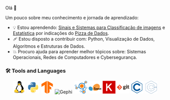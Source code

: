 Olá 🌸 

Um pouco sobre meu conhecimento e jornada de aprendizado:

- 💡  Estou aprendendo: [Sinais e Sistemas para Classificação de imagens](https://www.youtube.com/watch?v=0lvHURoyhtc&t=2073s) e [Estatística](https://www.udacity.com/course/intro-to-statistics--st101) por indicações do [Pizza de Dados](https://github.com/PizzaDeDados/datascience-pizza?tab=readme-ov-file#intermediario).
- 🩹  Estou disposto a contribuir com: Python, Visualização de Dados, Algoritmos e Estruturas de Dados.
- 💥  Procuro ajuda para aprender melhor tópicos sobre: Sistemas Operacionais, Redes de Computadores e Cybersegurança.

### 🛠️ Tools and Languages

<div id="tools" align="center">
  <img src ="https://github.com/devicons/devicon/blob/master/icons/linux/linux-original.svg" title="Linux" alt="Linux" width="40" height="40"/>
  <img src ="https://github.com/devicons/devicon/blob/master/icons/python/python-original.svg" title="Python" alt="Python" width="40" height="40"/>
  <img src ="https://github.com/devicons/devicon/blob/master/icons/tensorflow/tensorflow-original.svg" title="tensorflow" alt="tensorflow" width="40" height="40"/>
  <img src ="https://avatars.githubusercontent.com/u/1144411?s=48&v=4" title="Gephi" alt="Gephi" width="40" height="40"/>&nbsp;
  <img src ="https://github.com/devicons/devicon/blob/master/icons/networkx/networkx-original.svg" title="networkx" alt="networkx" width="40" height="40"/>  
  <img src ="https://github.com/devicons/devicon/blob/master/icons/scikitlearn/scikitlearn-original.svg" title = "sklearn" alt = "sklearn width="40" height="40"/>
  <img src ="https://github.com/devicons/devicon/blob/master/icons/keras/keras-original.svg" title="Keras" alt="Keras" width="40" height="40"/>
  <img src ="https://github.com/devicons/devicon/blob/master/icons/git/git-original-wordmark.svg" title="Git" alt="Git" width="40" height="40"/>
  <img src ="https://github.com/devicons/devicon/blob/master/icons/c/c-line.svg" title="C" alt="C" width="40" height="40"/>
  <img src ="https://github.com/devicons/devicon/blob/master/icons/cplusplus/cplusplus-line.svg" title="C++" alt="C++" width="40" height="40"/>&nbsp;
</div>
